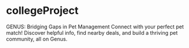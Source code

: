 # collegeProject
GENUS: Bridging Gaps in Pet Management
Connect with your perfect pet match! Discover helpful info, find nearby deals, and build a thriving pet community, all on Genus.

